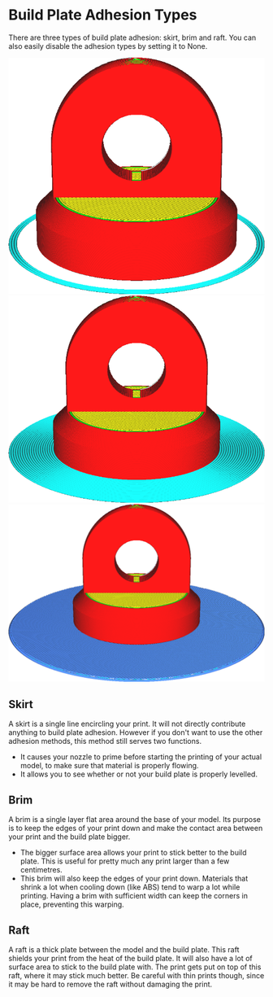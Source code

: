 Build Plate Adhesion Types
====
There are three types of build plate adhesion: skirt, brim and raft. You can also easily disable the adhesion types by setting it to None.

![Skirt](images/adhesion_type_skirt.png)
![Brim](images/adhesion_type_brim.png)
![Raft](images/adhesion_type_raft.png)

Skirt
----
A skirt is a single line encircling your print. It will not directly contribute anything to build plate adhesion. However if you don't want to use the other adhesion methods, this method still serves two functions.
* It causes your nozzle to prime before starting the printing of your actual model, to make sure that material is properly flowing.
* It allows you to see whether or not your build plate is properly levelled.

Brim
----
A brim is a single layer flat area around the base of your model. Its purpose is to keep the edges of your print down and make the contact area between your print and the build plate bigger.
* The bigger surface area allows your print to stick better to the build plate. This is useful for pretty much any print larger than a few centimetres.
* This brim will also keep the edges of your print down. Materials that shrink a lot when cooling down (like ABS) tend to warp a lot while printing. Having a brim with sufficient width can keep the corners in place, preventing this warping.

Raft
----
A raft is a thick plate between the model and the build plate. This raft shields your print from the heat of the build plate. It will also have a lot of surface area to stick to the build plate with. The print gets put on top of this raft, where it may stick much better. Be careful with thin prints though, since it may be hard to remove the raft without damaging the print.